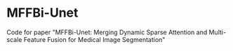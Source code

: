 # MFFBi-Unet
Code for paper "MFFBi-Unet: Merging Dynamic Sparse Attention and Multi-scale Feature Fusion for Medical Image Segmentation"

